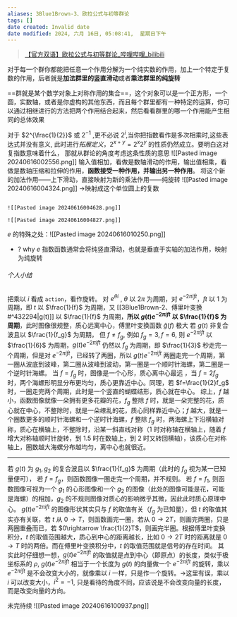 ```yaml
---
aliases: 3Blue1Brown-3、欧拉公式与初等群论
tags: []
date created: Invalid date
date modified: 2024, 六月 16日, 05:08:41,  星期日下午
---
```


> [【官方双语】欧拉公式与初等群论\_哔哩哔哩\_bilibili](https://www.bilibili.com/video/BV1fx41187tZ/?spm_id_from=333.337.search-card.all.click&vd_source=56499cc54ebd02db0ac739e485d74801)

对于每一个群你都能把任意一个作用分解为一个纯实数的作用，加上一个特定于复数的作用，后者就是**加法群里的竖直滑动**或者**乘法群里的纯旋转**

==群就是某个数学对象上对称作用的集合==，这个对象可以是一个正方形，一个圆，实数轴，或者是你虚构的其他东西，而且每个群里都有一种特定的运算，你可以通过相继进行的方法把两个作用结合起来，然后看看群里的哪一个作用能产生相同的总体效果

对于 $2^{\frac{1}{2}}$ 或 $2^{-1}$ ,更不必说 $2^i$,当你把指数看作是多次相乘时,这些表达式并没有意义, 此时进行*拓展定义*，$2^{x+y}=2^x2^y$ 的性质仍然成立。要明白这对复指数意味着什么， 那就从群论的角度考虑这条性质的意思 ![[Pasted image 20240616002556.png]]
输入值相加，看做是数轴滑动的作用，输出值相乘，看做是数轴压缩和拉伸的作用，**函数接受一种作用，并输出另一种作用**。
将这个新的加法作用——上下滑动，直接映射为新的乘法作用——纯旋转 ![[Pasted image 20240616004324.png]]
->映射成这个单位圆上的复数

````ad-col2

![[Pasted image 20240616004628.png]]

![[Pasted image 20240616004827.png]]
````

$e$ 的特殊之处：![[Pasted image 20240616010250.png]]
- ? why $e$
指数函数通常会将纯竖直滑动，也就是垂直于实轴的加法作用，映射为纯旋转

###### 个人小结
把乘以 $i$ 看成 `action`，看作旋转。
对 $e^{\theta i}$ , $\theta$ 以 $2\pi$ 为周期，对 $e^{-2\pi{ift}}$，$ft$ 以 $1$ 为周期，即 $t$ 以 $\frac{1}{f}$ 为周期，又 [[3Blue1Brown-2、傅里叶变换#^432294|g(t)]] 以 $\frac{1}{f}$ 为周期，**所以 $g(t)e^{-2\pi{ift}}$ 以 $\frac{1}{f}$ 为周期**，此时图像很规整，质心远离中心，傅里叶变换函数 $\hat{g}{(f)}$ 极大
若 $g(t)$ 非复合波且以 $\frac{1}{f_g}$ 为周期，
但 $f\neq f_g$, 例如 $f_g=3,f=6$, 则 $e^{-2\pi{ift}}$ 以 $\frac{1}{6}$ 为周期，$g(t)e^{-2\pi{ift}}$ 仍然以 $f_g$ 为周期，即 $\frac{1}{3}$ 秒走完一个周期，但是对 $e^{-2\pi{ift}}$，已经转了两圈，所以 $g(t)e^{-2\pi{ift}}$ 两圈走完一个周期，第一圈从波底到波峰，第二圈从波峰到波动，第一圈是一个顺时针海螺，第二圈是一个逆时针海螺。
当 $f=f_g$ 时，图像是一个心形，质心离中心最远  ，当 $f=2f_g$ 时，两个海螺形明显分布更均匀，质心更靠近中心。同理，若 $f=\frac{1}{2}f_g$ 时，一圈走完两个周期，此时是一个竖直的蝴蝶结形，质心就在中心。
综上，$f$ 越小，函数图像就像一朵拥有更多花瓣的花，$f_g$ 整除 $f$ 时，就是一朵完整的花，质心就在中心，不整除时，就是一朵缭乱的花，质心同样靠近中心；$f$ 越大，就是一个圈数更多的顺时针海螺和一个逆时针海螺，$f$ 整除 $f_g$ 时，两海螺上下沿横轴对称，质心在横轴上，不整除时，沿某一斜直线对称（1 时对称轴在横轴上，随着 $f$ 增大对称轴顺时针旋转，到 1.5 时在数轴上，到 2 时又转回横轴），该质心在对称轴上，圈数越大海螺分布越均匀，离中心也就很近。

---
若 $g(t)$ 为 $g_1,g_2$ 的复合波且以 $\frac{1}{f_g}$ 为周期（此时的 $f_g$ 视为某一已知量便可），
若 $f=f_g$，则函数图像一圈走完一个周期，并不规则。
若 $f=f_1$, 则函数图像可视为一个 $g_1$ 的心形图像和一个 $g_2$ 的图像（此处的图像可能是花，可能是海螺）的相加，$g_2$ 的不规则图像对质心的影响微乎其微，因此此时质心原理中心。
$g(t)e^{-2\pi{ift}}$ 的图像形状其实只与 $f$ 的取值有关（$f_g$ 为已知量），但 $t$ 的取值其实亦有关联，若 $t$ 从 $0\rightarrow T$，则函数画完一圈，若从 $0\rightarrow 2T$，则画完两圈，只是两圈重叠而已，若 $0\rightarrow \frac{1}{2}T$，则画完半圈。根据傅里叶变换积分，$t$ 的取值范围越大，质心到中心的距离越长，比如 $0\rightarrow 2T$ 时的距离就是 $0\rightarrow T$ 时的两倍。而在傅里叶变换积分中，$t$ 的取值范围就是信号的存在时间。
其实此时仔细想一想，$g(t)e^{-2\pi{ift}}$ 的取值就是点到中心（即原点）的长度，类似于极坐标系的 $\rho$, $g(t)e^{-2\pi ift}$ 相当于一个长度为 $g(t)$ 的向量做一个 $e^{-2\pi ift}$ 的旋转，乘以 $e^{-2\pi ift}$ 是不会改变大小的，就像乘以 $i$ 一样，只是作一个旋转。->这里有误，乘以 $i$ 可以改变大小，$i^2=-1$, 只是看待的角度不同，应该说是不会改变向量的长度，而是改变向量的方向。

未完待续
![[Pasted image 20240616100937.png]]
